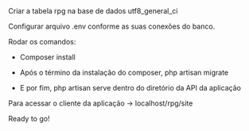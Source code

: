 ##
Criar a tabela rpg na base de dados utf8_general_ci

Configurar arquivo .env conforme as suas conexões do banco.



Rodar os comandos: 

- Composer install

- Após o término da instalação do composer, php artisan migrate

- E por fim, php artisan serve dentro do diretório da API da aplicação

Para acessar o cliente da aplicação -> localhost/rpg/site

Ready to go!